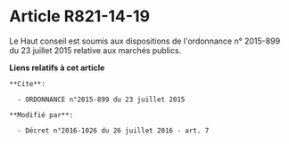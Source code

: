 # Article R821-14-19

Le Haut conseil est soumis aux dispositions de l'ordonnance n° 2015-899 du 23 juillet 2015 relative aux marchés publics.

**Liens relatifs à cet article**

	**Cite**:

	  - ORDONNANCE n°2015-899 du 23 juillet 2015

	**Modifié par**:

	  - Décret n°2016-1026 du 26 juillet 2016 - art. 7
